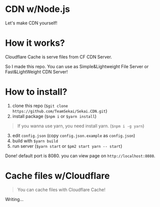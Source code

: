 # CDN w/Node.js
Let's make CDN yourself!

# How it works?
Cloudflare Cache is serve files from CF CDN Server.

So I made this repo. You can use as Simple&Lightweight File Server or Fast&LightWeight CDN Server!

# How to install?
1. clone this repo (`$git clone https://github.com/TeamSekai/Sekai.CDN.git`)
2. install package (`$npm i` or `$yarn install`)
> If you wanna use yarn, you need install yarn. (`$npm i -g yarn`)
3. edit `config.json` (copy `config.json.example` as `config.json`)
4. build with `$yarn build`
5. run server (`$yarn start` or `$pm2 start yarn -- start`)

Done! default port is 8080. you can view page on `http://localhost:8080`.

# Cache files w/Cloudflare
> You can cache files with Cloudflare Cache!

Writing...
